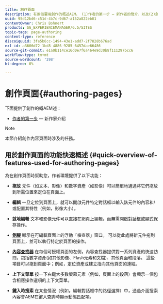 ```yaml
---
title: 創作頁面
description: 有兩個要用創作的概述AEM。 (1)作者的第一步 — 新作者的簡介，以及(2)創作頁面快速指南 — 主要操作的快速指南（高級別）。
uuid: 95d12bd6-c51d-4b7c-9d67-a152a822eb01
contentOwner: Chris Bohnert
products: SG_EXPERIENCEMANAGER/6.5/SITES
topic-tags: page-authoring
content-type: reference
discoiquuid: 3fe5b6cc-1494-43e1-add7-2f7828b676ad
exl-id: a3606d72-1bd8-4886-9285-6457dae66486
source-git-commit: e1a0b114ce16d0e7f6a464e9d30b8f111297bcc6
workflow-type: tm+mt
source-wordcount: '298'
ht-degree: 0%

---
```


# 創作頁面{#authoring-pages}

下面提供了創作的概AEM述：

* [作者的第一步](/help/sites-classic-ui-authoring/classic-page-author-first-steps.md)  — 新作家介紹

>[!NOTE]
>
>本節介紹創作內容頁面時涉及的任務。 <!-- There are many additional features closely related to page authoring, these are covered under [Site and Page Features](/sites-classic-ui-authoring/classic-feature.md). -->

## 用於創作頁面的功能快速概述 {#quick-overview-of-features-used-for-authoring-pages}

為在創作頁面時幫助您，作者環境提供了以下功能：

* **拖放**
元件（如文本、影像）和數字資產（如影像）可以簡單地通過將它們拖放到所需位置來定位在頁面上。

* **編輯**
一旦定位到頁面上，就可以開啟元件特定對話框以輸入該元件的內容和/或配置其特性（例如，影像大小）。

* **就地編輯**
文本和影像元件可以直接在網頁上編輯，而無需開啟對話框或顯式保存操作。

* **[側腳](/help/sites-classic-ui-authoring/classic-page-author-env-tools.md#sidekickclassicui)**
顯示在可編輯頁面上的浮動「檢查器」窗口。 可以從此處將新元件拖到頁面上，並可以執行特定於頁面的操作。

* **[內容查找器](/help/sites-classic-ui-authoring/classic-page-author-env-tools.md#thecontentfinderclassicui)**
在每個可授權頁面的左側，內容查找器提供對一系列資產的快速訪問，包括數字資產(如其他影像、Flash元素和文檔)、其他頁面和段落。 這些項目可以拖到頁面中；例如，定位資產或建立指向其他頁面的連結。

* **上下文菜單**
按一下右鍵大多數螢幕元素（例如，頁面上的段落）會顯示一個包含相應操作選項的上下文菜單。

* **鍵入時搜索**
在某些情況（例如，編輯對話框中的路徑選擇）中，通過介面搜索內容會AEM在鍵入查詢時顯示動態匹配項。
